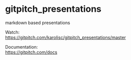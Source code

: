 # gitpitch_presentations
markdown based presentations

Watch:  
https://gitpitch.com/karolisc/gitpitch_presentations/master


Documentation:  
https://gitpitch.com/docs
